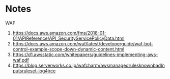 # Notes

WAF
1. https://docs.aws.amazon.com/fms/2018-01-01/APIReference/API_SecurityServicePolicyData.html
2. https://docs.aws.amazon.com/waf/latest/developerguide/waf-bot-control-example-scope-down-dynamic-content.html
3. https://d1.awsstatic.com/whitepapers/guidelines-implementing-aws-waf.pdf
4. https://blog.serverworks.co.jp/wafcharm/awsmanagedrulesknownbadInputsruleset-log4jrce
